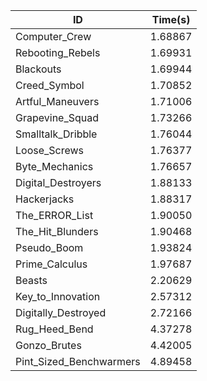 |ID|Time(s)|
|-|-|
|Computer_Crew|1.68867|
|Rebooting_Rebels|1.69931|
|Blackouts|1.69944|
|Creed_Symbol|1.70852|
|Artful_Maneuvers|1.71006|
|Grapevine_Squad|1.73266|
|Smalltalk_Dribble|1.76044|
|Loose_Screws|1.76377|
|Byte_Mechanics|1.76657|
|Digital_Destroyers|1.88133|
|Hackerjacks|1.88317|
|The_ERROR_List|1.90050|
|The_Hit_Blunders|1.90468|
|Pseudo_Boom|1.93824|
|Prime_Calculus|1.97687|
|Beasts|2.20629|
|Key_to_Innovation|2.57312|
|Digitally_Destroyed|2.72166|
|Rug_Heed_Bend|4.37278|
|Gonzo_Brutes|4.42005|
|Pint_Sized_Benchwarmers|4.89458|
